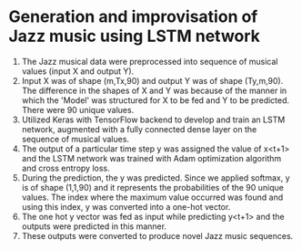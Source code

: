 # Generation and improvisation of Jazz music using LSTM network

1) The Jazz musical data were preprocessed into sequence of musical values (input X and output Y).
2) Input X was of shape (m,Tx,90) and output Y was of shape (Ty,m,90). The difference in the shapes of X and Y was because of the manner in which the 'Model' was structured for X to be fed and Y to be predicted. There were 90 unique values.
3) Utilized Keras with TensorFlow backend to develop and train an LSTM network, augmented with a fully connected dense layer on the sequence of musical values.
4) The output of a particular time step y<t> was assigned the value of x<t+1> and the LSTM network was trained with Adam optimization algorithm and cross entropy loss.
5) During the prediction, the y<t> was predicted. Since we applied softmax, y<t> is of shape (1,1,90) and it represents the probabilities of the 90 unique values. The index where the maximum value occurred was found and using this index, y<t> was converted into a one-hot vector.
6) The one hot y<t> vector was fed as input while predicting y<t+1> and the outputs were predicted in this manner.
7) These outputs were converted to produce novel Jazz music sequences.
